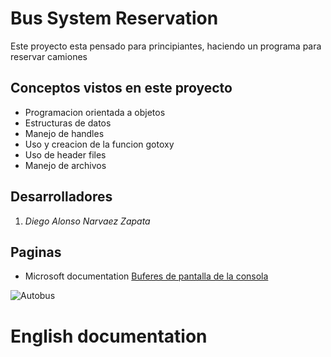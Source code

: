 # Bus System Reservation

Este proyecto esta pensado para principiantes, haciendo un programa para reservar camiones

## Conceptos vistos en este proyecto
* Programacion orientada a objetos
* Estructuras de datos
* Manejo de handles
* Uso y creacion de la funcion gotoxy
* Uso de header files
* Manejo de archivos 
## Desarrolladores
1. *Diego Alonso Narvaez Zapata*

## Paginas 
* Microsoft documentation [Buferes de pantalla de la consola](https://docs.microsoft.com/es-es/windows/console/console-screen-buffers#_win32_font_attributes)


![Autobus](https://periodicoviaje.com/wp-content/uploads/2021/06/checkmybus-autobus.jpg)

# English documentation
